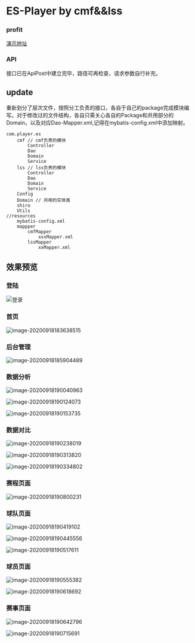 # ES-Player by cmf&&lss
### profit
[演示地址](http://se.silence.pink/)
### API

接口已在ApiPost中建立完毕，路径可再检查，请求参数自行补充。

## update

重新划分了层次文件，按照分工负责的接口，各自于自己的package完成模块编写。对于修改过的文件结构，各自只需关心各自的Package和共用部分的Domain，以及对应Dao-Mapper.xml,记得在mybatis-config.xml中添加映射。

```
com.player.es
	cmf // cmf负责的模块
		Controller
		Dao
		Domain
		Service
	lss // lss负责的模块
		Controller
		Dao
		Domain
		Service
	Config  
	Domain // 共用的实体类
	shiro
	Utils 
//resources
	mybatis-config.xml
	mappper
		cmfMapper
			xxxMapper.xml
		lssMapper
			xxMapper.xml
```



## 效果预览

### 登陆

![登录](https://es-1301702299.cos.ap-nanjing.myqcloud.com/es/%E7%99%BB%E5%BD%95.png)



### 首页

![image-20200918183638515](https://es-1301702299.cos.ap-nanjing.myqcloud.com/es/%E9%A6%96%E9%A1%B5.png)



### 后台管理

![image-20200918185904489](https://es-1301702299.cos.ap-nanjing.myqcloud.com/es/%E5%90%8E%E5%8F%B0%E7%AE%A1%E7%90%86-%E8%B5%9B%E4%BA%8B%E7%AE%A1%E7%90%86.png)



### 数据分析

![image-20200918190040963](https://es-1301702299.cos.ap-nanjing.myqcloud.com/es/ans1.png)

![image-20200918190124073](https://es-1301702299.cos.ap-nanjing.myqcloud.com/es/ans2.png)

![image-20200918190153735](https://es-1301702299.cos.ap-nanjing.myqcloud.com/es/ans3.png)



### 数据对比

![image-20200918190238019](https://es-1301702299.cos.ap-nanjing.myqcloud.com/es/cmp1.png)

![image-20200918190313820](https://es-1301702299.cos.ap-nanjing.myqcloud.com/es/cmp2.png)

![image-20200918190334802](https://es-1301702299.cos.ap-nanjing.myqcloud.com/es/cmp3.png)



### 赛程页面

![image-20200918190800231](https://es-1301702299.cos.ap-nanjing.myqcloud.com/es/%E8%B5%9B%E4%BA%8B%E4%B8%AD%E5%BF%83.png)



### 球队页面

![image-20200918190419102](https://es-1301702299.cos.ap-nanjing.myqcloud.com/es/tm1.png)

![image-20200918190445556](https://es-1301702299.cos.ap-nanjing.myqcloud.com/es/tm2.png)

![image-20200918190517611](https://es-1301702299.cos.ap-nanjing.myqcloud.com/es/tm3.png)



### 球员页面

![image-20200918190555382](https://es-1301702299.cos.ap-nanjing.myqcloud.com/es/pl1.png)

![image-20200918190618692](https://es-1301702299.cos.ap-nanjing.myqcloud.com/es/pl2.png)



### 赛事页面

![image-20200918190642796](https://es-1301702299.cos.ap-nanjing.myqcloud.com/es/mt1.png)

![image-20200918190715691](https://es-1301702299.cos.ap-nanjing.myqcloud.com/es/mt2.png)
